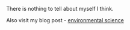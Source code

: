 There is nothing to tell about myself I think.

Also visit my blog post - [environmental
science](http://tinyurl.com/86zzolr)